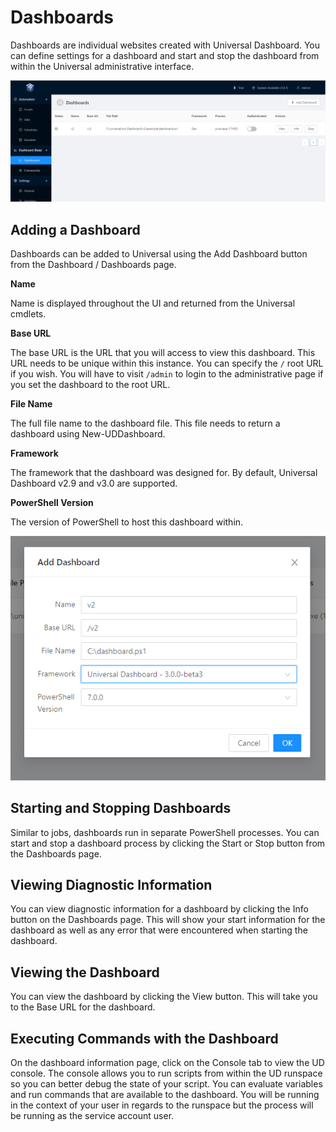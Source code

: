 # Dashboards

Dashboards are individual websites created with Universal Dashboard. You can define settings for a dashboard and start and stop the dashboard from within the Universal administrative interface. 

![](../../.gitbook/assets/image%20%282%29.png)

## Adding a Dashboard

Dashboards can be added to Universal using the Add Dashboard button from the Dashboard / Dashboards page. 

**Name**

Name is displayed throughout the UI and returned from the Universal cmdlets. 

**Base URL**

The base URL is the URL that you will access to view this dashboard. This URL needs to be unique within this instance. You can specify the `/` root URL if you wish. You will have to visit `/admin` to login to the administrative page if you set the dashboard to the root URL. 

**File Name**

The full file name to the dashboard file. This file needs to return a dashboard using New-UDDashboard. 

**Framework**

The framework that the dashboard was designed for. By default, Universal Dashboard v2.9 and v3.0 are supported. 

**PowerShell Version**

The version of PowerShell to host this dashboard within. 

![](../../.gitbook/assets/image%20%281%29.png)

## Starting and Stopping Dashboards

Similar to jobs, dashboards run in separate PowerShell processes. You can start and stop a dashboard process by clicking the Start or Stop button from the Dashboards page. 

## Viewing Diagnostic Information 

You can view diagnostic information for a dashboard by clicking the Info button on the Dashboards page. This will show your start information for the dashboard as well as any error that were encountered when starting the dashboard. 

## Viewing the Dashboard

You can view the dashboard by clicking the View button. This will take you to the Base URL for the dashboard. 

## Executing Commands with the Dashboard

On the dashboard information page, click on the Console tab to view the UD console. The console allows you to run scripts from within the UD runspace so you can better debug the state of your script. You can evaluate variables and run commands that are available to the dashboard. You will be running in the context of your user in regards to the runspace but the process will be running as the service account user.

